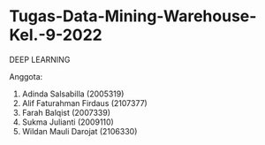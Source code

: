 # Tugas-Data-Mining-Warehouse-Kel.-9-2022

DEEP LEARNING

Anggota:
1. Adinda Salsabilla (2005319)
2. Alif Faturahman Firdaus (2107377)
3. Farah Balqist (2007339)
4. Sukma Julianti (2009110)
5. Wildan Mauli Darojat (2106330)
